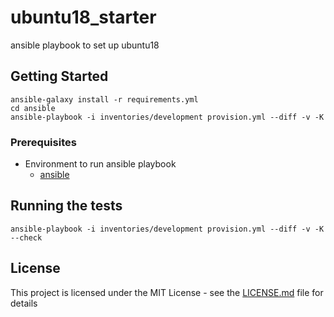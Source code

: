 # ubuntu18_starter
ansible playbook to set up ubuntu18

## Getting Started

```shell
ansible-galaxy install -r requirements.yml
cd ansible
ansible-playbook -i inventories/development provision.yml --diff -v -K
```

### Prerequisites

* Environment to run ansible playbook
    - [ansible](https://docs.ansible.com/ansible/latest/installation_guide/intro_installation.html)


## Running the tests

```shell
ansible-playbook -i inventories/development provision.yml --diff -v -K --check
```

## License

This project is licensed under the MIT License - see the [LICENSE.md](LICENSE.md) file for details
